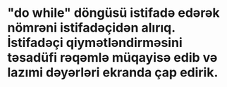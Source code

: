 #  "do while" döngüsü istifadə edərək nömrəni istifadəçidən alırıq. İstifadəçi qiymətləndirməsini təsadüfi rəqəmlə müqayisə edib və lazımi dəyərləri ekranda çap edirik.

